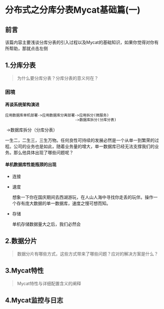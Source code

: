 # 分布式之分库分表Mycat基础篇(一)

## 前言

该篇内容主要浅谈分库分表的引入过程以及Mycat的基础知识，如果你觉得对你有所帮助，那就点击左侧

## 1.分库分表

> 为什么要分库分表？分库分表的意义何在？

### 困境

#### 再谈系统架构演进

```xml
应用数据库单机部署->应用数据库分离部署->应用拆分(微服务)
								->数据库拆分(分库分表)
```

​																					   	->数据库拆分（分库分表）

一生二，二生三，三生万物。任何良性可持续的发展必然是一个从单一到繁荣的过程。公司的业务也是如此，随着业务量的增大，单一数据库已经无法支撑我们的业务。那么他具体出现了哪些问题呢？

#### 单机数据库性能瓶颈的出现

- 连接

  

- 速度

  想象一下你在国庆期间去西湖游玩，在人山人海中寻找你走丢的玩伴。操作一个存有庞大数据的单一数据库，速度之慢可想而知。

- 存储

  单机存储数据量大之后，我们必然会

## 2.数据分片

> 数据分片有哪些方式，这些方式带来了哪些问题？应对的解决方案是什么？

## 3.Mycat特性

> Mycat特性与详细配置含义的阐释

## 4.Mycat监控与日志




